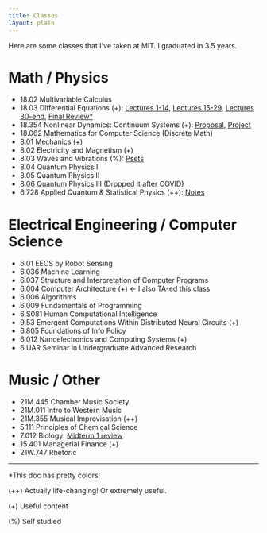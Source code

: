 ```yaml
---
title: Classes
layout: plain
---
```


Here are some classes that I've taken at MIT. I graduated in 3.5 years.

# Math / Physics
- 18.02 Multivariable Calculus
- 18.03 Differential Equations (+): [Lectures 1-14](/assets/classes/1803/1803_lecture_notes_part_1.pdf), [Lectures 15-29](/assets/classes/1803/1803_lecture_notes_part_2.pdf), [Lectures 30-end](/assets/classes/1803/1803_lecture_notes_part_3.pdf), [Final Review*](/assets/classes/1803/1803_final_review.pdf)
- 18.354 Nonlinear Dynamics: Continuum Systems (+): [Proposal](/uploads/projects/Project_Proposal.pdf), [Project](/uploads/projects/Final_Project_Catherine_Zeng.pdf)
- 18.062 Mathematics for Computer Science  (Discrete Math)
- 8.01 Mechanics (+)
- 8.02 Electricity and Magnetism (+)
- 8.03 Waves and Vibrations (%): [Psets](/classes/803/)
- 8.04 Quantum Physics I
- 8.05 Quantum Physics II
- 8.06 Quantum Physics III (Dropped it after COVID)
- 6.728 Applied Quantum & Statistical Physics (++): [Notes](/classes/6728)

# Electrical Engineering / Computer Science
- 6.01 EECS by Robot Sensing
- 6.036 Machine Learning
- 6.037 Structure and Interpretation of Computer Programs
- 6.004 Computer Architecture (+) <- I also TA-ed this class
- 6.006 Algorithms
- 6.009 Fundamentals of Programming
- 6.S081 Human Computational Intelligence
- 9.53 Emergent Computations Within Distributed Neural Circuits (+)
- 6.805 Foundations of Info Policy
- 6.012 Nanoelectronics and Computing Systems (+)
- 6.UAR Seminar in Undergraduate Advanced Research 

# Music / Other
- 21M.445 Chamber Music Society
- 21M.011 Intro to Western Music
- 21M.355 Musical Improvisation (++)
- 5.111 Principles of Chemical Science
- 7.012 Biology: [Midterm 1 review](/assets/classes/7012/midterm1study.pdf)
- 15.401 Managerial Finance (+)
- 21W.747 Rhetoric


<hr>

*This doc has pretty colors!

(++) Actually life-changing! Or extremely useful.

(+) Useful content

(%) Self studied
